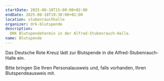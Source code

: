 ```yaml
---
startDate: 2025-08-18T15:00:00+02:00
endDate: 2025-08-18T19:30:00+02:00
location: stubenrauchhalle
organizer: drk-blutspende
description:
  DRK Blutspendetermin in der Alfred-Stubenrauch-Halle.
name: Blutspende
---
```


Das Deutsche Rote Kreuz lädt zur Blutspende in die Alfred-Stubenrauch-Halle ein.

Bitte bringen Sie Ihren Personalausweis und, falls vorhanden, Ihren Blutspendeausweis mit.